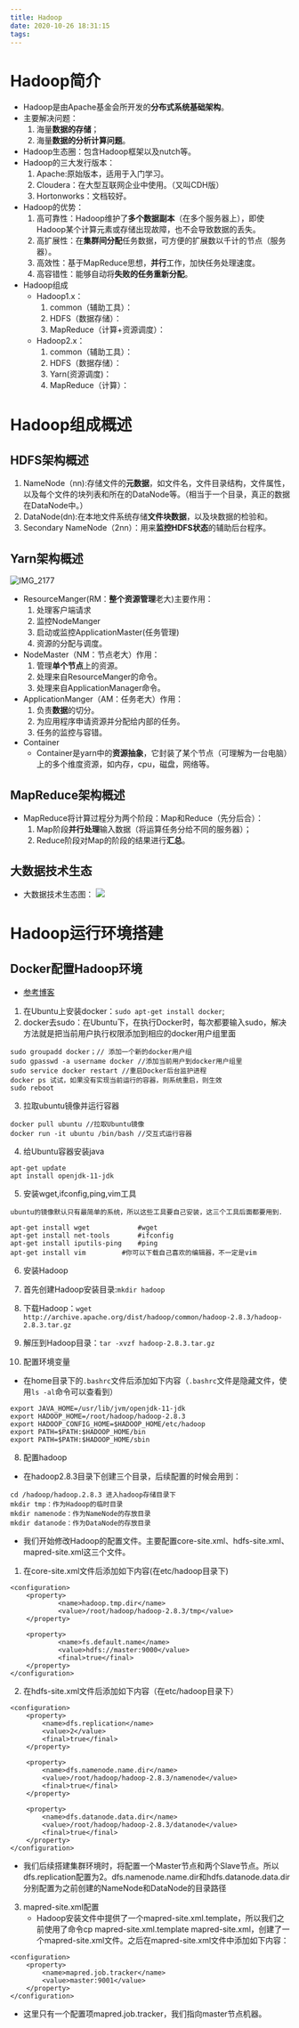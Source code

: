 ```yaml
---
title: Hadoop
date: 2020-10-26 18:31:15
tags:
---
```


# Hadoop简介

* Hadoop是由Apache基金会所开发的**分布式系统基础架构**。
* 主要解决问题：
  1.  海量**数据的存储**；
  2.  海量**数据的分析计算问题**。
* Hadoop生态圈：包含Hadoop框架以及nutch等。
* Hadoop的三大发行版本：
  1. Apache:原始版本，适用于入门学习。
  2. Cloudera：在大型互联网企业中使用。（又叫CDH版）
  3. Hortonworks：文档较好。
* Hadoop的优势：
  1.  高可靠性：Hadoop维护了**多个数据副本**（在多个服务器上），即使Hadoop某个计算元素或存储出现故障，也不会导致数据的丢失。
  2.  高扩展性：在**集群间分配**任务数据，可方便的扩展数以千计的节点（服务器）。
  3.  高效性：基于MapReduce思想，**并行**工作，加快任务处理速度。
  4.  高容错性：能够自动将**失败的任务重新分配**。
* Hadoop组成
  * Hadoop1.x：
    1.  common（辅助工具）：
    2.  HDFS（数据存储）：
    3.  MapReduce（计算+资源调度）：
  * Hadoop2.x：
    1.  common（辅助工具）：
    2.  HDFS（数据存储）：
    3.  Yarn(资源调度)：
    4.  MapReduce（计算）：

# Hadoop组成概述

## HDFS架构概述

1.  NameNode（nn):存储文件的**元数据**，如文件名，文件目录结构，文件属性，以及每个文件的块列表和所在的DataNode等。（相当于一个目录，真正的数据在DataNode中。）
2.  DataNode(dn):在本地文件系统存储**文件块数据**，以及块数据的检验和。
3.  Secondary NameNode（2nn）：用来**监控HDFS状态**的辅助后台程序。

## Yarn架构概述

![IMG_2177](https://gitee.com/zhangjie0524/picgo/raw/master/uPic/IMG_2177.JPG)
* ResourceManger(RM：**整个资源管理**老大)主要作用：
  1.  处理客户端请求
  2.  监控NodeManger
  3.  启动或监控ApplicationMaster(任务管理)
  4.  资源的分配与调度。
* NodeMaster（NM：节点老大）作用：
  1. 管理**单个节点**上的资源。
  2. 处理来自ResourceManger的命令。
  3. 处理来自ApplicationManager命令。
* ApplicationManger（AM：任务老大）作用：
  1. 负责**数据**的切分。
  2. 为应用程序申请资源并分配给内部的任务。
  3. 任务的监控与容错。
* Container
  * Container是yarn中的**资源抽象**，它封装了某个节点（可理解为一台电脑）上的多个维度资源，如内存，cpu，磁盘，网络等。

## MapReduce架构概述

* MapReduce将计算过程分为两个阶段：Map和Reduce（先分后合）：
  1. Map阶段**并行处理**输入数据（将运算任务分给不同的服务器）；
  2. Reduce阶段对Map的阶段的结果进行**汇总**。

## 大数据技术生态
  
* 大数据技术生态图：
![](https://gitee.com/zhangjie0524/picgo/raw/master/img/20201027094308.png)

# Hadoop运行环境搭建

## Docker配置Hadoop环境

* [参考博客](https://blog.csdn.net/sb985/article/details/82722451?ops_request_misc=%257B%2522request%255Fid%2522%253A%2522160652764419195271678757%2522%252C%2522scm%2522%253A%252220140713.130102334..%2522%257D&request_id=160652764419195271678757&biz_id=0&utm_medium=distribute.pc_search_result.none-task-blog-2~all~top_click~default-1-82722451.pc_first_rank_v2_rank_v28&utm_term=docker%E9%85%8D%E7%BD%AEHadoop&spm=1018.2118.3001.4449)
  
1. 在Ubuntu上安装docker：`sudo apt-get install docker`;
2. docker去sudo：在Ubuntu下，在执行Docker时，每次都要输入sudo，解决方法就是把当前用户执行权限添加到相应的docker用户组里面
```
sudo groupadd docker；// 添加一个新的docker用户组
sudo gpasswd -a username docker	//添加当前用户到docker用户组里
sudo service docker restart //重启Docker后台监护进程
docker ps 试试，如果没有实现当前运行的容器，则系统重启，则生效
sudo reboot
```
3. 拉取ubuntu镜像并运行容器
```
docker pull ubuntu //拉取Ubuntu镜像
docker run -it ubuntu /bin/bash //交互式运行容器
```

4. 给Ubuntu容器安装java
```
apt-get update
apt install openjdk-11-jdk
```
5. 安装wget,ifconfig,ping,vim工具
```
ubuntu的镜像默认只有最简单的系统，所以这些工具要自己安装，这三个工具后面都要用到．

apt-get install wget			#wget
apt-get install net-tools		#ifconfig
apt-get install iputils-ping    #ping
apt-get install vim			#你可以下载自己喜欢的编辑器，不一定是vim
```
6. 安装Hadoop

1. 首先创建Hadoop安装目录:`mkdir hadoop`
2. 下载Hadoop：`wget http://archive.apache.org/dist/hadoop/common/hadoop-2.8.3/hadoop-2.8.3.tar.gz`
3. 解压到Hadoop目录：`tar -xvzf hadoop-2.8.3.tar.gz`

7. 配置环境变量

* 在home目录下的`.bashrc`文件后添加如下内容（`.bashrc`文件是隐藏文件，使用`ls -al`命令可以查看到）
```
export JAVA_HOME=/usr/lib/jvm/openjdk-11-jdk
export HADOOP_HOME=/root/hadoop/hadoop-2.8.3
export HADOOP_CONFIG_HOME=$HADOOP_HOME/etc/hadoop
export PATH=$PATH:$HADOOP_HOME/bin
export PATH=$PATH:$HADOOP_HOME/sbin
```

8. 配置hadoop

* 在hadoop2.8.3目录下创建三个目录，后续配置的时候会用到：
```
cd /hadoop/hadoop.2.8.3 进入hadoop存储目录下
mkdir tmp：作为Hadoop的临时目录
mkdir namenode：作为NameNode的存放目录
mkdir datanode：作为DataNode的存放目录
```
* 我们开始修改Hadoop的配置文件。主要配置core-site.xml、hdfs-site.xml、mapred-site.xml这三个文件。
1. 在core-site.xml文件后添加如下内容(在etc/hadoop目录下)
```
<configuration>
    <property>
            <name>hadoop.tmp.dir</name>
            <value>/root/hadoop/hadoop-2.8.3/tmp</value>
    </property>

    <property>
            <name>fs.default.name</name>
            <value>hdfs://master:9000</value>
            <final>true</final>
    </property>
</configuration>
```
2. 在hdfs-site.xml文件后添加如下内容（在etc/hadoop目录下）
```
<configuration>
    <property>
        <name>dfs.replication</name>
        <value>2</value>
        <final>true</final>
    </property>

    <property>
        <name>dfs.namenode.name.dir</name>
        <value>/root/hadoop/hadoop-2.8.3/namenode</value>
        <final>true</final>
    </property>

    <property>
        <name>dfs.datanode.data.dir</name>
        <value>/root/hadoop/hadoop-2.8.3/datanode</value>
        <final>true</final>
    </property>
</configuration>
```
   * 我们后续搭建集群环境时，将配置一个Master节点和两个Slave节点。所以dfs.replication配置为2。dfs.namenode.name.dir和hdfs.datanode.data.dir分别配置为之前创建的NameNode和DataNode的目录路径
3. mapred-site.xml配置
   * Hadoop安装文件中提供了一个mapred-site.xml.template，所以我们之前使用了命令cp mapred-site.xml.template mapred-site.xml，创建了一个mapred-site.xml文件。之后在mapred-site.xml文件中添加如下内容：
```
<configuration>
    <property>
        <name>mapred.job.tracker</name>
        <value>master:9001</value>
    </property>
</configuration>
```
   * 这里只有一个配置项mapred.job.tracker，我们指向master节点机器。